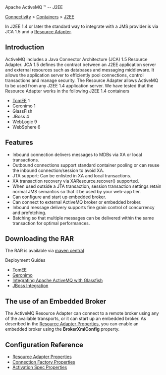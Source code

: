 Apache ActiveMQ ™ -- J2EE 

[Connectivity](connectivity.html) > [Containers](containers.html) > [J2EE](j2ee.html)


In J2EE 1.4 or later the standard way to integrate with a JMS provider is via JCA 1.5 and a [Resource Adapter](resource-adapter.html).

Introduction
------------

ActiveMQ includes a Java Connector Architecture (JCA) 1.5 Resource Adapter. JCA 1.5 defines the contract between an J2EE application server and external resources such as databases and messaging middleware. It allows the application server to efficiently pool connections, control transactions and manage security. The Resource Adapter allows ActiveMQ to be used from any J2EE 1.4 application server. We have tested that the Resource Adapter works in the following J2EE 1.4 containers

*   [TomEE](http://tomee.apache.org/tomcat-jms.html) 1
*   Geronimo 1
*   GlassFish
*   JBoss 4
*   WebLogic 9
*   WebSphere 6

Features
--------

*   Inbound connection delivers messages to MDBs via XA or local transactions.
*   Outbound connections support standard container pooling or can reuse the inbound connection/session to avoid XA.
*   JTA support: Can be enlisted in XA and local transactions.
*   XA transaction recovery via XAResource.recover() supported.
*   When used outside a JTA transaction, session transaction settings retain normal JMS semantics so that it be used by your web-app tier.
*   Can configure and start up embedded broker.
*   Can connect to external ActiveMQ broker or embedded broker.
*   Inbound message delivery supports fine grain control of concurrency and prefetching.
*   Batching so that multiple messages can be delivered within the same transaction for optimal performances.

Downloading the RAR
-------------------

The RAR is available via [maven central](http://search.maven.org/#search%7Cga%7C1%7Ca%3A%22activemq-rar%22)

Deployment Guides

*   [TomEE](tomee.html)
*   [Geronimo](geronimo.html)
*   [Integrating Apache ActiveMQ with Glassfish](integrating-apache-activemq-with-glassfish.html)
*   [JBoss Integration](jboss-integration.html)

The use of an Embedded Broker
-----------------------------

The ActiveMQ Resource Adapter can connect to a remote broker using any of the available transports, or it can start up an embedded broker. As described in the [Resource Adapter Properties](resource-adapter-properties.html), you can enable an embedded broker using the **BrokerXmlConfig** property.

Configuration Reference
-----------------------

*   [Resource Adapter Properties](resource-adapter-properties.html)
*   [Connection Factory Properties](connection-factory-properties.html)
*   [Activation Spec Properties](activation-spec-properties.html)

